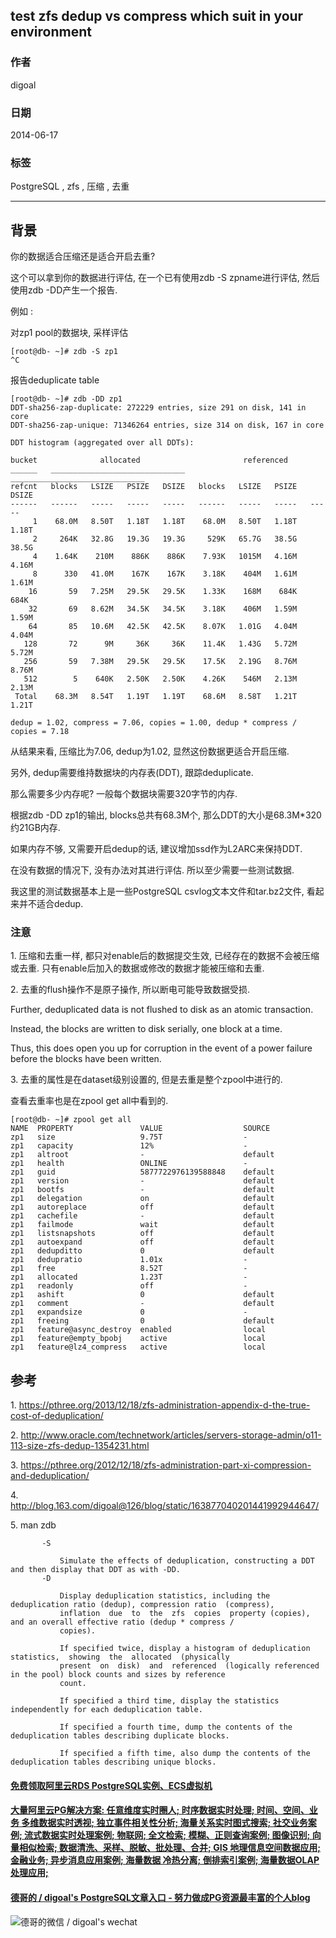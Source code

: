 ## test zfs dedup vs compress which suit in your environment    
                        
### 作者                        
digoal                        
                        
### 日期                        
2014-06-17                       
                        
### 标签                        
PostgreSQL , zfs , 压缩 , 去重    
                        
----                        
                        
## 背景         
你的数据适合压缩还是适合开启去重?  
  
这个可以拿到你的数据进行评估, 在一个已有使用zdb -S zpname进行评估, 然后使用zdb -DD产生一个报告.  
  
例如 :   
  
对zp1 pool的数据块, 采样评估  
  
```  
[root@db- ~]# zdb -S zp1  
^C  
```  
  
报告deduplicate table  
  
```  
[root@db- ~]# zdb -DD zp1  
DDT-sha256-zap-duplicate: 272229 entries, size 291 on disk, 141 in core  
DDT-sha256-zap-unique: 71346264 entries, size 314 on disk, 167 in core  
  
DDT histogram (aggregated over all DDTs):  
  
bucket              allocated                       referenced            
______   ______________________________   ______________________________  
refcnt   blocks   LSIZE   PSIZE   DSIZE   blocks   LSIZE   PSIZE   DSIZE  
------   ------   -----   -----   -----   ------   -----   -----   -----  
     1    68.0M   8.50T   1.18T   1.18T    68.0M   8.50T   1.18T   1.18T  
     2     264K   32.8G   19.3G   19.3G     529K   65.7G   38.5G   38.5G  
     4    1.64K    210M    886K    886K    7.93K   1015M   4.16M   4.16M  
     8      330   41.0M    167K    167K    3.18K    404M   1.61M   1.61M  
    16       59   7.25M   29.5K   29.5K    1.33K    168M    684K    684K  
    32       69   8.62M   34.5K   34.5K    3.18K    406M   1.59M   1.59M  
    64       85   10.6M   42.5K   42.5K    8.07K   1.01G   4.04M   4.04M  
   128       72      9M     36K     36K    11.4K   1.43G   5.72M   5.72M  
   256       59   7.38M   29.5K   29.5K    17.5K   2.19G   8.76M   8.76M  
   512        5    640K   2.50K   2.50K    4.26K    546M   2.13M   2.13M  
 Total    68.3M   8.54T   1.19T   1.19T    68.6M   8.58T   1.21T   1.21T  
  
dedup = 1.02, compress = 7.06, copies = 1.00, dedup * compress / copies = 7.18  
```  
  
从结果来看, 压缩比为7.06, dedup为1.02, 显然这份数据更适合开启压缩.  
  
另外, dedup需要维持数据块的内存表(DDT), 跟踪deduplicate.  
  
那么需要多少内存呢? 一般每个数据块需要320字节的内存.  
  
根据zdb -DD zp1的输出, blocks总共有68.3M个, 那么DDT的大小是68.3M*320约21GB内存.  
  
如果内存不够, 又需要开启dedup的话, 建议增加ssd作为L2ARC来保持DDT.  
  
在没有数据的情况下, 没有办法对其进行评估. 所以至少需要一些测试数据.  
  
我这里的测试数据基本上是一些PostgreSQL csvlog文本文件和tar.bz2文件, 看起来并不适合dedup.  
  
### 注意  
1\. 压缩和去重一样, 都只对enable后的数据提交生效, 已经存在的数据不会被压缩或去重. 只有enable后加入的数据或修改的数据才能被压缩和去重.   
  
2\. 去重的flush操作不是原子操作, 所以断电可能导致数据受损.  
  
  
Further, deduplicated data is not flushed to disk as an atomic transaction.   
  
Instead, the blocks are written to disk serially, one block at a time.   
  
Thus, this does open you up for corruption in the event of a power failure before the blocks have been written.  
  
3\. 去重的属性是在dataset级别设置的, 但是去重是整个zpool中进行的.  
  
查看去重率也是在zpool get all中看到的.  
  
```  
[root@db- ~]# zpool get all  
NAME  PROPERTY               VALUE                  SOURCE  
zp1   size                   9.75T                  -  
zp1   capacity               12%                    -  
zp1   altroot                -                      default  
zp1   health                 ONLINE                 -  
zp1   guid                   5877722976139588848    default  
zp1   version                -                      default  
zp1   bootfs                 -                      default  
zp1   delegation             on                     default  
zp1   autoreplace            off                    default  
zp1   cachefile              -                      default  
zp1   failmode               wait                   default  
zp1   listsnapshots          off                    default  
zp1   autoexpand             off                    default  
zp1   dedupditto             0                      default  
zp1   dedupratio             1.01x                  -  
zp1   free                   8.52T                  -  
zp1   allocated              1.23T                  -  
zp1   readonly               off                    -  
zp1   ashift                 0                      default  
zp1   comment                -                      default  
zp1   expandsize             0                      -  
zp1   freeing                0                      default  
zp1   feature@async_destroy  enabled                local  
zp1   feature@empty_bpobj    active                 local  
zp1   feature@lz4_compress   active                 local  
```  
  
## 参考  
1\. https://pthree.org/2013/12/18/zfs-administration-appendix-d-the-true-cost-of-deduplication/  
  
2\. http://www.oracle.com/technetwork/articles/servers-storage-admin/o11-113-size-zfs-dedup-1354231.html  
  
3\. https://pthree.org/2012/12/18/zfs-administration-part-xi-compression-and-deduplication/  
  
4\. http://blog.163.com/digoal@126/blog/static/163877040201441992944647/  
  
5\. man zdb  
  
```  
       -S  
  
           Simulate the effects of deduplication, constructing a DDT and then display that DDT as with -DD.  
       -D  
  
           Display deduplication statistics, including the deduplication ratio (dedup), compression ratio  (compress),  
           inflation  due  to  the  zfs  copies  property (copies), and an overall effective ratio (dedup * compress /  
           copies).  
  
           If specified twice, display a histogram of deduplication  statistics,  showing  the  allocated  (physically  
           present  on  disk)  and  referenced  (logically referenced in the pool) block counts and sizes by reference  
           count.  
  
           If specified a third time, display the statistics independently for each deduplication table.  
  
           If specified a fourth time, dump the contents of the deduplication tables describing duplicate blocks.  
  
           If specified a fifth time, also dump the contents of the deduplication tables describing unique blocks.  
```  
  
  
  
  
  
  
  
  
  
  
  
  
  
  
  
  
  
  
  
  
  
  
  
  
  
  
  
  
  
  
  
  
  
  
  
  
  
  
#### [免费领取阿里云RDS PostgreSQL实例、ECS虚拟机](https://www.aliyun.com/database/postgresqlactivity "57258f76c37864c6e6d23383d05714ea")
  
  
#### [大量阿里云PG解决方案: 任意维度实时圈人; 时序数据实时处理; 时间、空间、业务 多维数据实时透视; 独立事件相关性分析; 海量关系实时图式搜索; 社交业务案例; 流式数据实时处理案例; 物联网; 全文检索; 模糊、正则查询案例; 图像识别; 向量相似检索; 数据清洗、采样、脱敏、批处理、合并; GIS 地理信息空间数据应用; 金融业务; 异步消息应用案例; 海量数据 冷热分离; 倒排索引案例; 海量数据OLAP处理应用;](https://yq.aliyun.com/topic/118 "40cff096e9ed7122c512b35d8561d9c8")
  
  
#### [德哥的 / digoal's PostgreSQL文章入口 - 努力做成PG资源最丰富的个人blog](https://github.com/digoal/blog/blob/master/README.md "22709685feb7cab07d30f30387f0a9ae")
  
  
![德哥的微信 / digoal's wechat](../pic/digoal_weixin.jpg "f7ad92eeba24523fd47a6e1a0e691b59")
  
